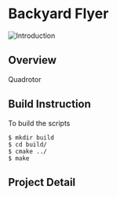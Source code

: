 # Backyard Flyer

![Introduction](./demonstration/P1.gif)

## Overview

Quadrotor

## Build Instruction

To build the scripts

```
$ mkdir build
$ cd build/
$ cmake ../
$ make
```

## Project Detail

​                 